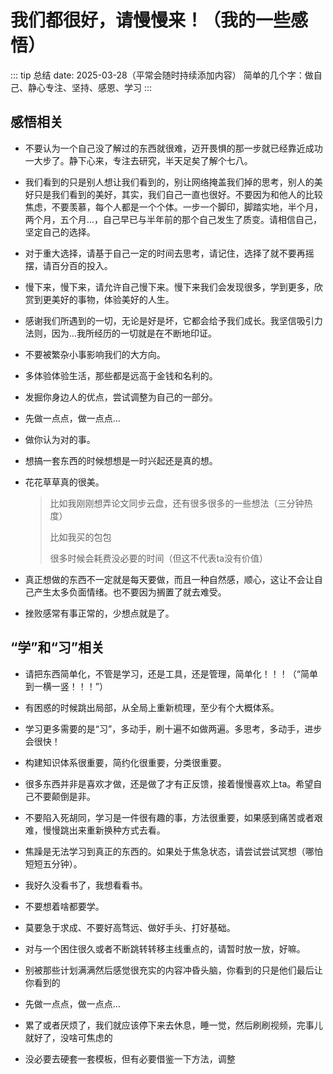 # 我们都很好，请慢慢来！（我的一些感悟）
::: tip 总结
date: 2025-03-28（平常会随时持续添加内容）
简单的几个字：做自己、静心专注、坚持、感恩、学习
:::

## 感悟相关

- 不要认为一个自己没了解过的东西就很难，迈开畏惧的那一步就已经靠近成功一大步了。静下心来，专注去研究，半天足矣了解个七八。

- 我们看到的只是别人想让我们看到的，别让网络掩盖我们掉的思考，别人的美好只是我们看到的美好，其实，我们自己一直也很好。不要因为和他人的比较焦虑，不要羡慕，每个人都是一个个体。一步一个脚印，脚踏实地，半个月，两个月，五个月…，自己早已与半年前的那个自己发生了质变。请相信自己，坚定自己的选择。

- 对于重大选择，请基于自己一定的时间去思考，请记住，选择了就不要再摇摆，请百分百的投入。

- 慢下来，慢下来，请允许自己慢下来。慢下来我们会发现很多，学到更多，欣赏到更美好的事物，体验美好的人生。

- 感谢我们所遇到的一切，无论是好是坏，它都会给予我们成长。我坚信吸引力法则，因为…我所经历的一切就是在不断地印证。

- 不要被繁杂小事影响我们的大方向。

- 多体验体验生活，那些都是远高于金钱和名利的。

- 发掘你身边人的优点，尝试调整为自己的一部分。

- 先做一点点，做一点点…

- 做你认为对的事。

- 想搞一套东西的时候想想是一时兴起还是真的想。

- 花花草草真的很美。

    > 比如我刚刚想弄论文同步云盘，还有很多很多的一些想法（三分钟热度）
    >
    > 比如我买的包包
    >
    > 很多时候会耗费没必要的时间（但这不代表ta没有价值）

- 真正想做的东西不一定就是每天要做，而且一种自然感，顺心，这让不会让自己产生太多负面情绪。也不要因为搁置了就去难受。

- 挫败感常有事正常的，少想点就是了。


## “学”和“习”相关

- 请把东西简单化，不管是学习，还是工具，还是管理，简单化！！！（“简单到一横一竖！！！”）

- 有困惑的时候跳出局部，从全局上重新梳理，至少有个大概体系。

- 学习更多需要的是“习”，多动手，刷十遍不如做两遍。多思考，多动手，进步会很快！

- 构建知识体系很重要，简约化很重要，分类很重要。

- 很多东西并非是喜欢才做，还是做了才有正反馈，接着慢慢喜欢上ta。希望自己不要颠倒是非。

- 不要陷入死胡同，学习是一件很有趣的事，方法很重要，如果感到痛苦或者艰难，慢慢跳出来重新换种方式去看。

- 焦躁是无法学习到真正的东西的。如果处于焦急状态，请尝试尝试冥想（哪怕短短五分钟）。

- 我好久没看书了，我想看看书。

- 不要想着啥都要学。

- 莫要急于求成、不要好高骛远、做好手头、打好基础。

- 对与一个困住很久或者不断跳转转移主线重点的，请暂时放一放，好嘛。

- 别被那些计划满满然后感觉很充实的内容冲昏头脑，你看到的只是他们最后让你看到的

- 先做一点点，做一点点…

- 累了或者厌烦了，我们就应该停下来去休息，睡一觉，然后刷刷视频，完事儿就好了，没啥可焦虑的

- 没必要去硬套一套模板，但有必要借鉴一下方法，调整

    
